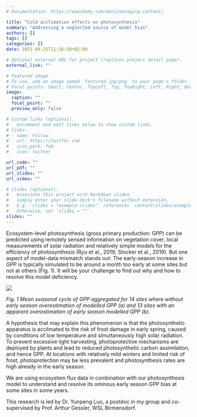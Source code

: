 ```yaml
---
# Documentation: https://wowchemy.com/docs/managing-content/

title: "Cold acclimation effects on photosynthesis"
summary: "Addressing a neglected source of model bias"
authors: []
tags: []
categories: []
date: 2021-09-25T11:56:58+02:00

# Optional external URL for project (replaces project detail page).
external_link: ""

# Featured image
# To use, add an image named `featured.jpg/png` to your page's folder.
# Focal points: Smart, Center, TopLeft, Top, TopRight, Left, Right, BottomLeft, Bottom, BottomRight.
image:
  caption: ""
  focal_point: ""
  preview_only: false

# Custom links (optional).
#   Uncomment and edit lines below to show custom links.
# links:
# - name: Follow
#   url: https://twitter.com
#   icon_pack: fab
#   icon: twitter

url_code: ""
url_pdf: ""
url_slides: ""
url_video: ""

# Slides (optional).
#   Associate this project with Markdown slides.
#   Simply enter your slide deck's filename without extension.
#   E.g. `slides = "example-slides"` references `content/slides/example-slides.md`.
#   Otherwise, set `slides = ""`.
slides: ""
---
```



Ecosystem-level photosynthesis (gross primary production: GPP) can be predicted using remotely sensed information on vegetation cover, local measurements of solar radiation and relatively simple models for the efficiency of photosynthesis (Ryu et al., 2019; Stocker et al., 2019). But one aspect of model-data mismatch stands out: The early-season increase in GPP is typically simulated to be around a month too early at some sites but not at others (Fig. 1). It will be your challenge to find out why and how to resolve this model deficiency.

![](/img/photocold.png)

*Fig. 1 Mean seasonal cycle of GPP aggregated for 14 sites where without early season overestimation of modelled GPP (a) and 13 sites with an apparent overestimation of early season modelled GPP (b).*

A hypothesis that may explain this phenomenon is that the photosynthetic apparatus is acclimated to the risk of frost damage in early spring, caused by conditions of low temperature and simultaneously high solar radiation. To prevent excessive light harvesting, photoprotective mechanisms are deployed by plants and lead to reduced photosynthetic carbon assimilation, and hence GPP. At locations with relatively mild winters and limited risk of frost, photoprotection may be less prevalent and photosynthesis rates are high already in the early season.

We are using ecosystem flux data in combination with our photosynthesis model to understand and resolve its ominous early season GPP bias at some sites in some years. 

This research is led by Dr. Yunpeng Luo, a postdoc in my group and co-supervised by Prof. Arthur Gessler, WSL Birmensdorf.